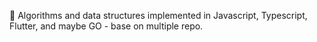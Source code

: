 📝 Algorithms and data structures implemented in Javascript, Typescript, Flutter, and maybe GO - base on multiple repo.
